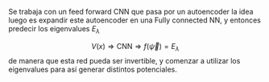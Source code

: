 Se trabaja con un feed forward CNN que pasa por un autoencoder
la idea luego es expandir este autoencoder en una Fully connected NN, y entonces predecir los eigenvalues $E_\lambda$

$$
V(x) \Rightarrow \text{CNN} \Rightarrow f(\vec\psi)=E_\lambda
$$
de manera que esta red pueda ser invertible, y comenzar a utilizar los eigenvalues para así generar distintos potenciales.



